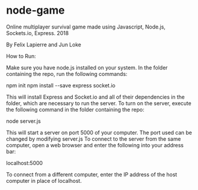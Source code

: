 # node-game
Online multiplayer survival game made using Javascript, Node.js, Sockets.io, Express. 
2018

By Felix Lapierre and Jun Loke

How to Run:

Make sure you have node.js installed on your system.
In the folder containing the repo, run the following commands:

npm init
npm install --save express socket.io

This will install Express and Socket.io and all of their dependencies in the folder, which are necessary to run the server.
To turn on the server, execute the following command in the folder containing the repo:

node server.js

This will start a server on port 5000 of your computer. The port used can be changed by modifying server.js
To connect to the server from the same computer, open a web browser and enter the following into your address bar:

localhost:5000

To connect from a different computer, enter the IP address of the host computer in place of localhost.
